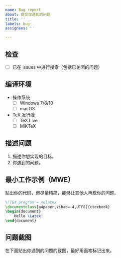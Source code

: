 ```yaml
---
name: Bug report
about: 提交你遇到的问题
title: ''
labels: bug
assignees: ''

---
```


## 检查

<!-- 若需勾选，请把 [ ] 改为 [x] -->

- [ ] 已在 issues 中进行搜索（包括已关闭的问题）

## 编译环境

- 操作系统
  - [ ] Windows 7/8/10
  - [ ] macOS

- TeX 发行版
  - [ ] TeX Live <!-- 年份 -->
  - [ ] MiKTeX <!-- 版本号 -->

## 描述问题
1. 描述你想实现的目标。
2. 你遇到的问题。

## 最小工作示例（MWE）
贴出你的代码，但尽量精简，能够让其他人再现你的问题。

```latex
%!TEX program = xelatex
\documentclass[a4paper,zihao=-4,UTF8]{ctexbook}
\begin{document}
    Hello \Latex!
\end{document}
```
## 问题截图
在下面贴出你遇到的问题的截图，最好用画笔标记出来。

